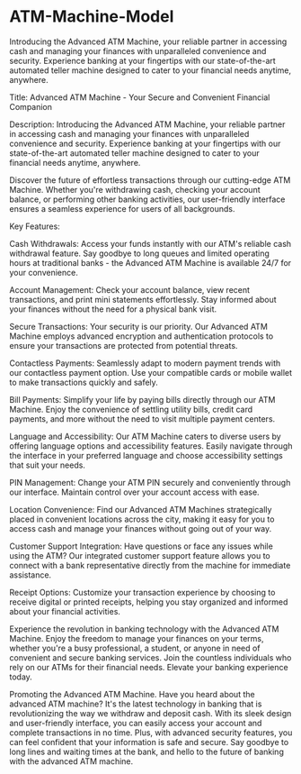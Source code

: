 # ATM-Machine-Model
Introducing the Advanced ATM Machine, your reliable partner in accessing cash and managing your finances with unparalleled convenience and security. Experience banking at your fingertips with our state-of-the-art automated teller machine designed to cater to your financial needs anytime, anywhere.


Title: Advanced ATM Machine - Your Secure and Convenient Financial Companion

Description:
Introducing the Advanced ATM Machine, your reliable partner in accessing cash and managing your finances with unparalleled convenience and security. Experience banking at your fingertips with our state-of-the-art automated teller machine designed to cater to your financial needs anytime, anywhere.

Discover the future of effortless transactions through our cutting-edge ATM Machine. Whether you're withdrawing cash, checking your account balance, or performing other banking activities, our user-friendly interface ensures a seamless experience for users of all backgrounds.

Key Features:

Cash Withdrawals: Access your funds instantly with our ATM's reliable cash withdrawal feature. Say goodbye to long queues and limited operating hours at traditional banks - the Advanced ATM Machine is available 24/7 for your convenience.

Account Management: Check your account balance, view recent transactions, and print mini statements effortlessly. Stay informed about your finances without the need for a physical bank visit.

Secure Transactions: Your security is our priority. Our Advanced ATM Machine employs advanced encryption and authentication protocols to ensure your transactions are protected from potential threats.

Contactless Payments: Seamlessly adapt to modern payment trends with our contactless payment option. Use your compatible cards or mobile wallet to make transactions quickly and safely.

Bill Payments: Simplify your life by paying bills directly through our ATM Machine. Enjoy the convenience of settling utility bills, credit card payments, and more without the need to visit multiple payment centers.

Language and Accessibility: Our ATM Machine caters to diverse users by offering language options and accessibility features. Easily navigate through the interface in your preferred language and choose accessibility settings that suit your needs.

PIN Management: Change your ATM PIN securely and conveniently through our interface. Maintain control over your account access with ease.

Location Convenience: Find our Advanced ATM Machines strategically placed in convenient locations across the city, making it easy for you to access cash and manage your finances without going out of your way.

Customer Support Integration: Have questions or face any issues while using the ATM? Our integrated customer support feature allows you to connect with a bank representative directly from the machine for immediate assistance.

Receipt Options: Customize your transaction experience by choosing to receive digital or printed receipts, helping you stay organized and informed about your financial activities.

Experience the revolution in banking technology with the Advanced ATM Machine. Enjoy the freedom to manage your finances on your terms, whether you're a busy professional, a student, or anyone in need of convenient and secure banking services. Join the countless individuals who rely on our ATMs for their financial needs. Elevate your banking experience today.

Promoting the Advanced ATM Machine.
Have you heard about the advanced ATM machine? It's the latest technology in banking that is revolutionizing the way we withdraw and deposit cash. With its sleek design and user-friendly interface, you can easily access your account and complete transactions in no time. Plus, with advanced security features, you can feel confident that your information is safe and secure. Say goodbye to long lines and waiting times at the bank, and hello to the future of banking with the advanced ATM machine.
